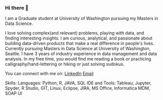 ### Hi there 👋

<!--
**anuhyabs/anuhyabs** is a ✨ _special_ ✨ repository because its `README.md` (this file) appears on your GitHub profile.

Here are some ideas to get you started:

- 🔭 I’m currently working on ...
- 🌱 I’m currently learning ...
- 👯 I’m looking to collaborate on ...
- 🤔 I’m looking for help with ...
- 💬 Ask me about ...
- 📫 How to reach me: ...
- 😄 Pronouns: ...
- ⚡ Fun fact: ...
-->
I am a Graduate student at University of Washington pursuing my Masters in Data Science.

I love solving complex(and relevant) problems, playing with data, and finding interesting insights. I am curious, analytical, and passionate about building data-driven products that make a real difference in people's lives. Currently pursuing Masters in Data Science at University of Washington, Seattle. I have 3 years of industry experience in data management and data analysis. In my free time, you would find me reading a book or practicing calligraphy/hand-lettering or hiking or just solving sudokus.

You can connect with me on:
[LinkedIn](https://www.linkedin.com/in/anuhyabs/)
[Email](anuhyabs@gmail.com)

Skills:
Languages: Python, R, JAVA, SQL
IDE and Tools: Tableau, Jupyter, Spyder, R Studio, GIT, Linux, Eclipse, JIRA, MS Office, Informatica MDM, SOAP UI
